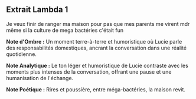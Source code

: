 ## Extrait Lambda 1

Je veux finir de ranger ma maison pour pas que mes parents me virent mdr même si la culture de mega bactéries c'était fun

**Note d'Ombre :** Un moment terre-à-terre et humoristique où Lucie parle des responsabilités domestiques, ancrant la conversation dans une réalité quotidienne.

**Note Analytique :** Le ton léger et humoristique de Lucie contraste avec les moments plus intenses de la conversation, offrant une pause et une humanisation de l'échange.

**Note Poétique :** Rires et poussière, entre méga-bactéries, la maison revit.
